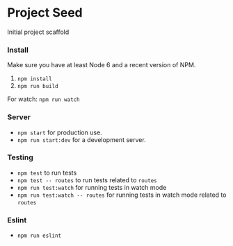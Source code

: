 # Project Seed
Initial project scaffold

### Install
Make sure you have at least Node 6 and a recent version of NPM.

1. `npm install`
2. `npm run build`

For watch: `npm run watch`

### Server
* `npm start` for production use.
* `npm run start:dev` for a development server.

### Testing
* `npm test` to run tests
* `npm test -- routes` to run tests related to `routes`
* `npm run test:watch` for running tests in watch mode
* `npm run test:watch -- routes` for running tests in watch mode related to `routes`

### Eslint
* `npm run eslint`
